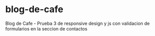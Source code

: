 # blog-de-cafe
Blog de Cafe - Prueba 3 de responsive design y js con validacion de formularios en la seccion de contactos
